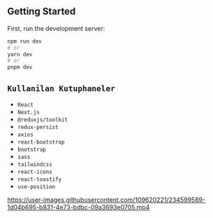 
## Getting Started

First, run the development server:

```bash
npm run dev
# or
yarn dev
# or
pnpm dev
```

## `Kullanilan Kutuphaneler`

- `React`
- `Next.js`
- `@reduxjs/toolkit`
- `redux-persist`
- `axios`
- `react-bootstrap`
- `bootstrap`
- `sass`
- `tailwindcss`
- `react-icons`
- `react-toastify`
- `use-position`







https://user-images.githubusercontent.com/109620221/234599589-1d04b695-b831-4e73-bdbc-09a3693e0705.mp4

